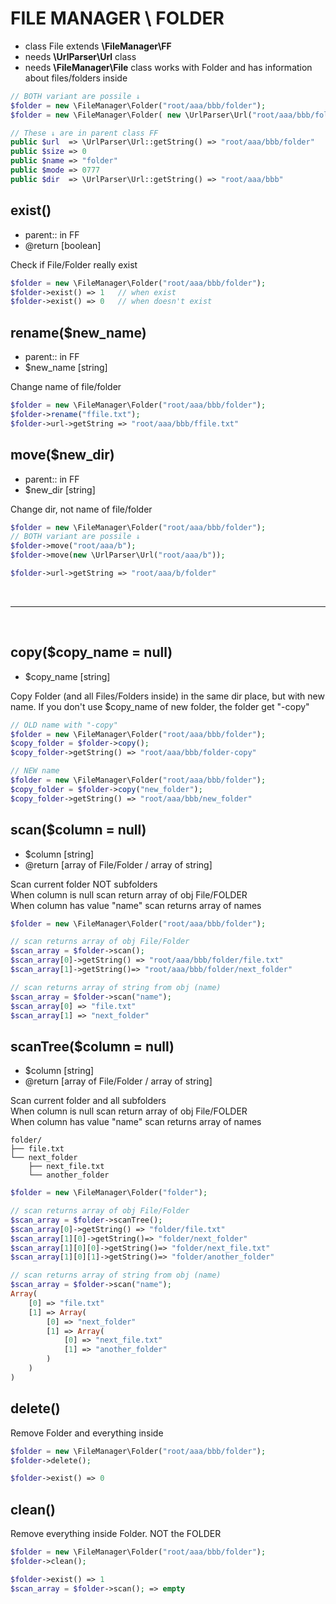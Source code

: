 # FILE MANAGER \ FOLDER
- class File extends **\FileManager\FF**
- needs **\UrlParser\Url** class
- needs **\FileManager\File** class
works with Folder and has information about files/folders inside


```php
// BOTH variant are possile ↓
$folder = new \FileManager\Folder("root/aaa/bbb/folder");
$folder = new \FileManager\Folder( new \UrlParser\Url("root/aaa/bbb/folder") );

// These ↓ are in parent class FF
public $url  => \UrlParser\Url::getString() => "root/aaa/bbb/folder"
public $size => 0
public $name => "folder"
public $mode => 0777
public $dir  => \UrlParser\Url::getString() => "root/aaa/bbb"

```

## exist()
- parent::	in FF
- @return [boolean]

Check if File/Folder really exist<br>

```php
$folder = new \FileManager\Folder("root/aaa/bbb/folder");
$folder->exist() => 1	// when exist
$folder->exist() => 0	// when doesn't exist
```


## rename($new_name)
- parent::	in FF
- $new_name [string]

Change name of file/folder<br>

```php
$folder = new \FileManager\Folder("root/aaa/bbb/folder");
$folder->rename("ffile.txt");
$folder->url->getString => "root/aaa/bbb/ffile.txt"
```

## move($new_dir)
- parent::	in FF
- $new_dir [string]

Change dir, not name of file/folder<br>

```php
$folder = new \FileManager\Folder("root/aaa/bbb/folder");
// BOTH variant are possile ↓
$folder->move("root/aaa/b");
$folder->move(new \UrlParser\Url("root/aaa/b"));

$folder->url->getString => "root/aaa/b/folder"
```



<br>
<hr>
<br>


## copy($copy_name = null)
- $copy_name [string]

Copy Folder (and all Files/Folders inside) in the same dir place, but with new name. If you don't use $copy_name of new folder, the folder get "-copy"

```php
// OLD name with "-copy"
$folder = new \FileManager\Folder("root/aaa/bbb/folder");
$copy_folder = $folder->copy();
$copy_folder->getString() => "root/aaa/bbb/folder-copy"

// NEW name
$folder = new \FileManager\Folder("root/aaa/bbb/folder");
$copy_folder = $folder->copy("new_folder");
$copy_folder->getString() => "root/aaa/bbb/new_folder"
```



## scan($column = null)
- $column [string]
- @return [array of File/Folder / array of string]

Scan current folder NOT subfolders<br>
When column is null scan return array of obj File/FOLDER<br>
When column has value "name" scan returns array of names

```php
$folder = new \FileManager\Folder("root/aaa/bbb/folder");

// scan returns array of obj File/Folder
$scan_array = $folder->scan();
$scan_array[0]->getString() => "root/aaa/bbb/folder/file.txt"
$scan_array[1]->getString()=> "root/aaa/bbb/folder/next_folder"

// scan returns array of string from obj (name)
$scan_array = $folder->scan("name");
$scan_array[0] => "file.txt"
$scan_array[1] => "next_folder"
```




## scanTree($column = null)
- $column [string]
- @return [array of File/Folder / array of string]

Scan current folder and all subfolders<br>
When column is null scan return array of obj File/FOLDER<br>
When column has value "name" scan returns array of names

```code
folder/
├── file.txt
└── next_folder
	├── next_file.txt
	└── another_folder
```

```php
$folder = new \FileManager\Folder("folder");

// scan returns array of obj File/Folder
$scan_array = $folder->scanTree();
$scan_array[0]->getString() => "folder/file.txt"
$scan_array[1][0]->getString()=> "folder/next_folder"
$scan_array[1][0][0]->getString()=> "folder/next_file.txt"
$scan_array[1][0][1]->getString()=> "folder/another_folder"

// scan returns array of string from obj (name)
$scan_array = $folder->scan("name");
Array(
	[0] => "file.txt"
	[1] => Array(
		[0] => "next_folder"
		[1] => Array(
			[0] => "next_file.txt"
			[1] => "another_folder"
		)
	)
)
```





## delete()
Remove Folder and everything inside

```php
$folder = new \FileManager\Folder("root/aaa/bbb/folder");
$folder->delete();

$folder->exist() => 0
```


## clean()
Remove everything inside Folder. NOT the FOLDER

```php
$folder = new \FileManager\Folder("root/aaa/bbb/folder");
$folder->clean();

$folder->exist() => 1
$scan_array = $folder->scan(); => empty
```
